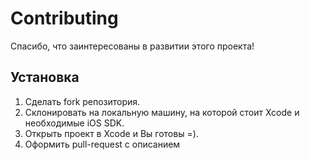# Contributing

Спасибо, что заинтересованы в развитии этого проекта!

## Установка

1. Сделать fork репозитория.
2. Склонировать на локальную машину, на которой стоит Xcode и необходимые iOS SDK.
3. Открыть проект в Xcode и Вы готовы =).
4. Оформить pull-request с описанием
   